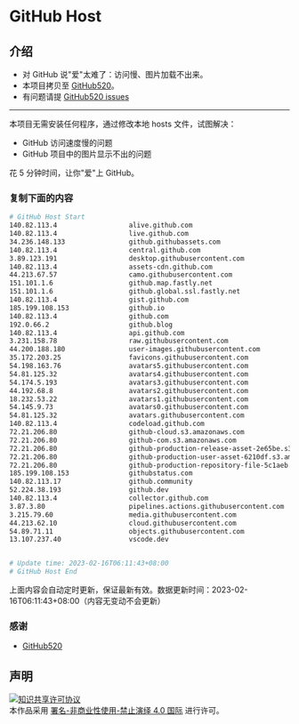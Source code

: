 # GitHub Host
## 介绍
- 对 GitHub 说"爱"太难了：访问慢、图片加载不出来。
- 本项目拷贝至 [GitHub520](https://github.com/521xueweihan/GitHub520)。
- 有问题请提 [GitHub520 issues](https://github.com/521xueweihan/GitHub520/issues/new)

---

本项目无需安装任何程序，通过修改本地 hosts 文件，试图解决：
- GitHub 访问速度慢的问题
- GitHub 项目中的图片显示不出的问题

花 5 分钟时间，让你"爱"上 GitHub。

### 复制下面的内容
```bash
# GitHub Host Start
140.82.113.4                  alive.github.com
140.82.113.4                  live.github.com
34.236.148.133                github.githubassets.com
140.82.113.4                  central.github.com
3.89.123.191                  desktop.githubusercontent.com
140.82.113.4                  assets-cdn.github.com
44.213.67.57                  camo.githubusercontent.com
151.101.1.6                   github.map.fastly.net
151.101.1.6                   github.global.ssl.fastly.net
140.82.113.4                  gist.github.com
185.199.108.153               github.io
140.82.113.4                  github.com
192.0.66.2                    github.blog
140.82.113.4                  api.github.com
3.231.158.78                  raw.githubusercontent.com
44.200.188.180                user-images.githubusercontent.com
35.172.203.25                 favicons.githubusercontent.com
54.198.163.76                 avatars5.githubusercontent.com
54.81.125.32                  avatars4.githubusercontent.com
54.174.5.193                  avatars3.githubusercontent.com
44.192.68.8                   avatars2.githubusercontent.com
18.232.53.22                  avatars1.githubusercontent.com
54.145.9.73                   avatars0.githubusercontent.com
54.81.125.32                  avatars.githubusercontent.com
140.82.113.4                  codeload.github.com
72.21.206.80                  github-cloud.s3.amazonaws.com
72.21.206.80                  github-com.s3.amazonaws.com
72.21.206.80                  github-production-release-asset-2e65be.s3.amazonaws.com
72.21.206.80                  github-production-user-asset-6210df.s3.amazonaws.com
72.21.206.80                  github-production-repository-file-5c1aeb.s3.amazonaws.com
185.199.108.153               githubstatus.com
140.82.113.17                 github.community
52.224.38.193                 github.dev
140.82.113.4                  collector.github.com
3.87.3.80                     pipelines.actions.githubusercontent.com
3.215.79.60                   media.githubusercontent.com
44.213.62.10                  cloud.githubusercontent.com
54.89.71.11                   objects.githubusercontent.com
13.107.237.40                 vscode.dev


# Update time: 2023-02-16T06:11:43+08:00
# GitHub Host End

```
上面内容会自动定时更新，保证最新有效。数据更新时间：2023-02-16T06:11:43+08:00（内容无变动不会更新）

### 感谢

- [GitHub520](https://github.com/521xueweihan/GitHub520)

## 声明
<a rel="license" href="https://creativecommons.org/licenses/by-nc-nd/4.0/deed.zh"><img alt="知识共享许可协议" style="border-width: 0" src="https://licensebuttons.net/l/by-nc-nd/4.0/88x31.png"></a><br>本作品采用 <a rel="license" href="https://creativecommons.org/licenses/by-nc-nd/4.0/deed.zh">署名-非商业性使用-禁止演绎 4.0 国际</a> 进行许可。